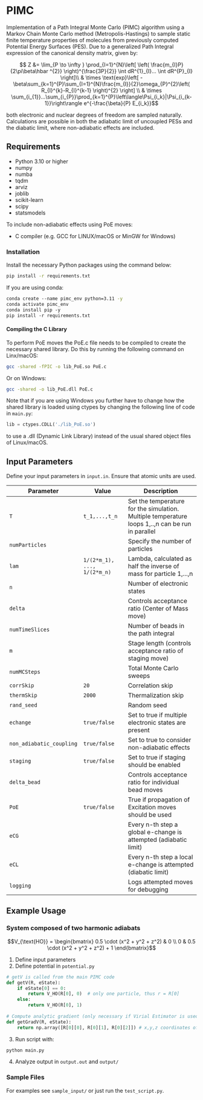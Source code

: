 # PIMC
Implementation of a Path Integral Monte Carlo (PIMC) algorithm using a Markov Chain Monte Carlo method (Metropolis-Hastings) to sample static finite temperature properties of molecules from previously computed Potential Energy Surfaces (PES). Due to a generalized Path Integral expression of the canonical density matrix, given by:

```math
        Z &= \lim_{P \to \infty } \prod_{I=1}^{N}\left[ \left( \frac{m_{I}P}{2\pi\beta\hbar ^{2}} \right)^{\frac{3P}{2}} \int dR^{1}_{I}... \int dR^{P}_{I} \right]\\
		& \times \text{exp}\left[ -\beta\sum_{k=1}^{P}\sum_{I=1}^{N}\frac{m_{I}}{2}\omega_{P}^{2}\left( R_{I}^{k}-R_{I}^{k-1} \right)^{2} \right] \\
		& \times \sum_{i_{1}}...\sum_{i_{P}}\prod_{k=1}^{P}\left\langle\Psi_{i_k}|\Psi_{i_{k-1}}\right\rangle e^{-\frac{\beta}{P} E_{i_k}}
```
both electronic and nuclear degrees of freedom are sampled naturally. Calculations are possible in both the adiabatic limit of uncoupled PESs and the diabatic limit, where non-adiabatic effects are included. 

## Requirements
- Python 3.10 or higher
- numpy
- numba
- tqdm
- arviz
- joblib
- scikit-learn
- scipy
- statsmodels

To include non-adiabatic effects using PoE moves:
- C compiler (e.g. GCC for LINUX/macOS or MinGW for Windows)

### Installation
Install the necessary Python packages using the command below:

```bash
pip install -r requirements.txt
```
If you are using conda:
```bash
conda create --name pimc_env python=3.11 -y
conda activate pimc_env
conda install pip -y
pip install -r requirements.txt
```

#### Compiling the C Library
To perform PoE moves the PoE.c file needs to be compiled to create the necessary shared library. Do this by running the following command on Linx/macOS:

```bash
gcc -shared -fPIC -o lib_PoE.so PoE.c
```

Or on Windows:

```bash
gcc -shared -o lib_PoE.dll PoE.c
```

Note that if you are using Windows you further have to change how the shared library is loaded using ctypes by changing the following line of code in `main.py`:

```python
lib = ctypes.CDLL('./lib_PoE.so')
```

to use a .dll (Dynamic Link Library) instead of the usual shared object files of Linux/macOS.

## Input Parameters
Define your input parameters in `input.in`. Ensure that atomic units are used.

| Parameter                 | Value              | Description                                                  |
|---------------------------|--------------------|--------------------------------------------------------------|
| `T` | `t_1,...,t_n`| Set the temperature for the simulation. Multiple temperature loops 1,..,n can be run in parallel            |
| `numParticles` |          | Specify the number of particles                              |
| `lam` | `1/(2*m_1), ..., 1/(2*m_n)` | Lambda, calculated as half the inverse of mass for particle 1,...,n     |
| `n` |          | Number of electronic states                                  |
| `delta` |           | Controls acceptance ratio (Center of Mass move)              |
| `numTimeSlices` |          | Number of beads in the path integral                         |
| `m` |          | Stage length (controls acceptance ratio of staging move)     |
| `numMCSteps` |          | Total Monte Carlo sweeps                                     |
| `corrSkip` | `20` | Correlation skip                                             |
| `thermSkip` | `2000` | Thermalization skip                                          |
| `rand_seed` |            | Random seed                                                  |
| `echange` | `true/false` | Set to true if multiple electronic states are present        |
| `non_adiabatic_coupling` | `true/false` | Set to true to consider non-adiabatic effects                |
| `staging` | `true/false` | Set to true if staging should be enabled                     |
| `delta_bead` |           | Controls acceptance ratio for individual bead moves          |
| `PoE` | `true/false` | True if propagation of Excitation moves should be used       |
| `eCG` |         | Every n-th step a global e-change is attempted    (adiabatic limit)        |
| `eCL` |         | Every n-th step a local e-change is attempted  (diabatic limit)             |
| `logging` |         | Logs attempted moves for debugging             |

## Example Usage

### System composed of two harmonic adiabats

```math
V_{\text{HO}} = \begin{bmatrix} 0.5 \cdot (x^2 + y^2 + z^2) & 0 \\ 0 & 0.5 \cdot (x^2 + y^2 + z^2) + 1 \end{bmatrix}
```

1) Define input parameters
2) Define potential in `potential.py`

```python
# getV is called from the main PIMC code
def getV(R, eState):
    if eState[0] == 0:
        return V_HO(R[0], 0)  # only one particle, thus r = R[0]
    else:
        return V_HO(R[0], 1)
    
# Compute analytic gradient (only necessary if Virial Estimator is used)
def getGradV(R, eState):
    return np.array([R[0][0], R[0][1], R[0][2]]) # x,y,z coordinates of particle
```

3) Run script with: 
```bash
python main.py
```

4) Analyze output in `output.out` and `output/`

### Sample Files
For examples see `sample_input/` or just run the `test_script.py`.